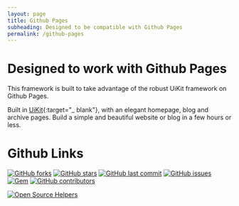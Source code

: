 ```yaml
---
layout: page
title: Github Pages
subheading: Designed to be compatible with Github Pages
permalink: /github-pages
---
```


# Designed to work with Github Pages
This framework is built to take advantage of the robust UiKit framework on Github Pages.

Built in [UiKit](https://getuikit.com/){:target="_ blank"}, with an elegant homepage, blog and archive pages. Build a simple and beautiful website or blog in a few hours or less.

# Github Links

[![GitHub forks](https://img.shields.io/github/forks/isaacjosephhorton/miniml.svg?style=for-the-badge&label=Fork)](https://github.com/isaacjosephhorton/miniml/fork/)
[![GitHub stars](https://img.shields.io/github/stars/isaacjosephhorton/miniml.svg?style=for-the-badge&label=Stars)](https://github.com/isaacjosephhorton/miniml/stargazers)
[![GitHub last commit](https://img.shields.io/github/last-commit/isaacjosephhorton/miniml.svg?style=for-the-badge)](https://github.com/isaacjosephhorton/miniml/commits/master)
[![GitHub issues](https://img.shields.io/github/issues-raw/isaacjosephhorton/miniml.svg?style=for-the-badge)](https://github.com/isaacjosephhorton/miniml/issues?q=is%3Aissue+is%3Aopen+sort%3Aupdated-desc)
[![Gem](https://img.shields.io/gem/dt/miniml?label=Gem&style=for-the-badge)](https://rubygems.org/gems/miniml)
[![GitHub contributors](https://img.shields.io/github/contributors/isaacjosephhorton/miniml.svg?style=for-the-badge)](https://github.com/isaacjosephhorton/miniml/graphs/contributors)


[![Open Source Helpers](https://www.codetriage.com/isaacjosephhorton/miniml/badges/users.svg)](https://www.codetriage.com/isaacjosephhorton/miniml)
